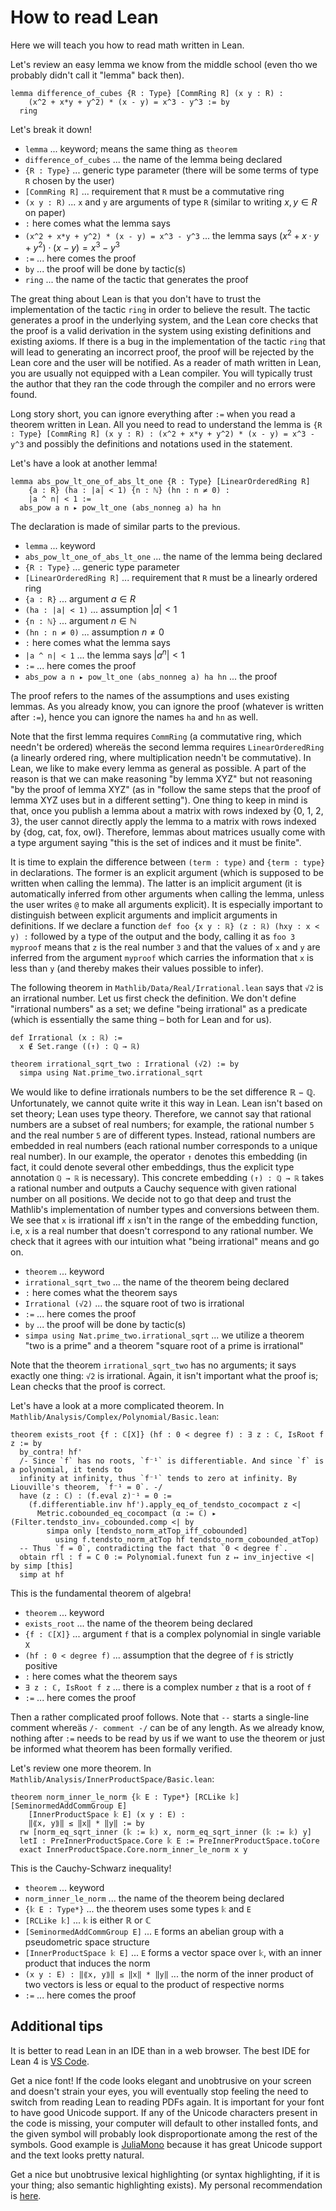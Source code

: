 # How to read Lean

Here we will teach you how to read math written in Lean.

Let's review an easy lemma we know from the middle school (even tho we probably didn't call it "lemma" back then).

```lean
lemma difference_of_cubes {R : Type} [CommRing R] (x y : R) :
    (x^2 + x*y + y^2) * (x - y) = x^3 - y^3 := by
  ring
```
Let's break it down!
* `lemma` ... keyword; means the same thing as `theorem`
* `difference_of_cubes` ... the name of the lemma being declared
* `{R : Type}` ... generic type parameter (there will be some terms of type `R` chosen by the user)
* `[CommRing R]` ... requirement that `R` must be a commutative ring
* `(x y : R)` ... `x` and `y` are arguments of type `R` (similar to writing $x, y \in R$ on paper)
* `:` here comes what the lemma says
* `(x^2 + x*y + y^2) * (x - y) = x^3 - y^3` ... the lemma says $(x^2 + x \cdot y + y^2) \cdot (x - y) = x^3 - y^3$
* `:=` ... here comes the proof
* `by` ... the proof will be done by tactic(s)
* `ring` ... the name of the tactic that generates the proof

The great thing about Lean is that you don't have to trust the implementation of the tactic `ring` in order to believe the result.
The tactic generates a proof in the underlying system, and the Lean core checks that the proof is a valid derivation in the system
using existing definitions and existing axioms.
If there is a bug in the implementation of the tactic `ring` that will lead to generating an incorrect proof, the proof will be
rejected by the Lean core and the user will be notified.
As a reader of math written in Lean, you are usually not equipped with a Lean compiler.
You will typically trust the author that they ran the code through the compiler and no errors were found.

Long story short, you can ignore everything after `:=` when you read a theorem written in Lean.
All you need to read to understand the lemma is
`{R : Type} [CommRing R] (x y : R) : (x^2 + x*y + y^2) * (x - y) = x^3 - y^3`
and possibly the definitions and notations used in the statement.

Let's have a look at another lemma!

```lean
lemma abs_pow_lt_one_of_abs_lt_one {R : Type} [LinearOrderedRing R]
    {a : R} (ha : |a| < 1) {n : ℕ} (hn : n ≠ 0) :
    |a ^ n| < 1 :=
  abs_pow a n ▸ pow_lt_one (abs_nonneg a) ha hn
```
The declaration is made of similar parts to the previous.
* `lemma` ... keyword
* `abs_pow_lt_one_of_abs_lt_one` ... the name of the lemma being declared
* `{R : Type}` ... generic type parameter
* `[LinearOrderedRing R]` ... requirement that `R` must be a linearly ordered ring
* `{a : R}` ... argument $a \in R$
* `(ha : |a| < 1)` ... assumption $|a|<1$
* `{n : ℕ}` ... argument $n \in ℕ$
* `(hn : n ≠ 0)` ... assumption $n \neq 0$
* `:` here comes what the lemma says
* `|a ^ n| < 1` ... the lemma says $|a^n|<1$
* `:=` ... here comes the proof
* `abs_pow a n ▸ pow_lt_one (abs_nonneg a) ha hn` ... the proof

The proof refers to the names of the assumptions and uses existing lemmas.
As you already know, you can ignore the proof (whatever is written after `:=`), hence you can ignore the names `ha` and `hn` as well.

Note that the first lemma requires `CommRing` (a commutative ring, which needn't be ordered) whereäs the second lemma requires
`LinearOrderedRing` (a linearly ordered ring, where multiplication needn't be commutative).
In Lean, we like to make every lemma as general as possible.
A part of the reason is that we can make reasoning "by lemma XYZ" but not reasoning "by the proof of lemma XYZ" (as in "follow
the same steps that the proof of lemma XYZ uses but in a different setting").
One thing to keep in mind is that, once you publish a lemma about a matrix with rows indexed by {0, 1, 2, 3},
the user cannot directly apply the lemma to a matrix with rows indexed by {dog, cat, fox, owl}.
Therefore, lemmas about matrices usually come with a type argument saying "this is the set of indices and it must be finite".

It is time to explain the difference between `(term : type)` and `{term : type}` in declarations.
The former is an explicit argument (which is supposed to be written when calling the lemma).
The latter is an implicit argument (it is automatically inferred from other arguments when calling the lemma,
unless the user writes `@` to make all arguments explicit).
It is especially important to distinguish between explicit arguments and implicit arguments in definitions.
If we declare a function `def foo {x y : ℝ} (z : ℝ) (hxy : x < y) :` followed by a type of the output
and the body, calling it as `foo 3 myproof` means that `z` is the real number `3` and that the values of `x` and `y`
are inferred from the argument `myproof` which carries the information that `x` is less than `y`
(and thereby makes their values possible to infer).

The following theorem in `Mathlib/Data/Real/Irrational.lean` says that `√2` is an irrational number.
Let us first check the definition.
We don't define "irrational numbers" as a set; we define "being irrational" as a predicate
(which is essentially the same thing – both for Lean and for us).
```lean
def Irrational (x : ℝ) :=
  x ∉ Set.range ((↑) : ℚ → ℝ)

theorem irrational_sqrt_two : Irrational (√2) := by
  simpa using Nat.prime_two.irrational_sqrt
```
We would like to define irrationals numbers to be the set difference $ℝ - ℚ$.
Unfortunately, we cannot quite write it this way in Lean.
Lean isn't based on set theory; Lean uses type theory.
Therefore, we cannot say that rational numbers are a subset of real numbers; for example,
the rational number `5` and the real number `5` are of different types.
Instead, rational numbers are embedded in real numbers (each rational number corresponds to a unique real number).
In our example, the operator `↑` denotes this embedding (in fact, it could denote several other embeddings,
thus the explicit type annotation `ℚ → ℝ` is necessary).
This concrete embedding `(↑) : ℚ → ℝ` takes a rational number and outputs a Cauchy sequence with given rational number on all positions.
We decide not to go that deep and trust the Mathlib's implementation of number types and conversions between them.
We see that `x` is irrational iff `x` isn't in the range of the embedding function, i.e,
`x` is a real number that doesn't correspond to any rational number.
We check that it agrees with our intuition what "being irrational" means and go on.
* `theorem` ... keyword
* `irrational_sqrt_two` ... the name of the theorem being declared
* `:` here comes what the theorem says
* `Irrational (√2)` ... the square root of two is irrational
* `:=` ... here comes the proof
* `by` ... the proof will be done by tactic(s)
* `simpa using Nat.prime_two.irrational_sqrt` ... we utilize a theorem "two is a prime" and a theorem "square root of a prime is irrational"

Note that the theorem `irrational_sqrt_two` has no arguments; it says exactly one thing: `√2` is irrational.
Again, it isn't important what the proof is; Lean checks that the proof is correct.

Let's have a look at a more complicated theorem. In `Mathlib/Analysis/Complex/Polynomial/Basic.lean`:
```lean
theorem exists_root {f : ℂ[X]} (hf : 0 < degree f) : ∃ z : ℂ, IsRoot f z := by
  by_contra! hf'
  /- Since `f` has no roots, `f⁻¹` is differentiable. And since `f` is a polynomial, it tends to
  infinity at infinity, thus `f⁻¹` tends to zero at infinity. By Liouville's theorem, `f⁻¹ = 0`. -/
  have (z : ℂ) : (f.eval z)⁻¹ = 0 :=
    (f.differentiable.inv hf').apply_eq_of_tendsto_cocompact z <|
      Metric.cobounded_eq_cocompact (α := ℂ) ▸ (Filter.tendsto_inv₀_cobounded.comp <| by
        simpa only [tendsto_norm_atTop_iff_cobounded]
          using f.tendsto_norm_atTop hf tendsto_norm_cobounded_atTop)
  -- Thus `f = 0`, contradicting the fact that `0 < degree f`.
  obtain rfl : f = C 0 := Polynomial.funext fun z ↦ inv_injective <| by simp [this]
  simp at hf
```

This is the fundamental theorem of algebra!
* `theorem` ... keyword
* `exists_root` ... the name of the theorem being declared
* `{f : ℂ[X]}` ... argument `f` that is a complex polynomial in single variable `X`
* `(hf : 0 < degree f)` ... assumption that the degree of `f` is strictly positive
* `:` here comes what the theorem says
* `∃ z : ℂ, IsRoot f z` ... there is a complex number `z` that is a root of `f`
* `:=` ... here comes the proof

Then a rather complicated proof follows.
Note that `--` starts a single-line comment whereäs `/- comment -/` can be of any length.
As we already know, nothing after `:=` needs to be read by us if we want to use the theorem
or just be informed what theorem has been formally verified.

Let's review one more theorem. In `Mathlib/Analysis/InnerProductSpace/Basic.lean`:
```lean
theorem norm_inner_le_norm {𝕜 E : Type*} [RCLike 𝕜] [SeminormedAddCommGroup E]
    [InnerProductSpace 𝕜 E] (x y : E) :
    ‖⟪x, y⟫‖ ≤ ‖x‖ * ‖y‖ := by
  rw [norm_eq_sqrt_inner (𝕜 := 𝕜) x, norm_eq_sqrt_inner (𝕜 := 𝕜) y]
  letI : PreInnerProductSpace.Core 𝕜 E := PreInnerProductSpace.toCore
  exact InnerProductSpace.Core.norm_inner_le_norm x y
```

This is the Cauchy-Schwarz inequality!
* `theorem` ... keyword
* `norm_inner_le_norm` ... the name of the theorem being declared
* `{𝕜 E : Type*}` ... the theorem uses some types `𝕜` and `E`
* `[RCLike 𝕜]` ... `𝕜` is either ℝ or ℂ
* `[SeminormedAddCommGroup E]` ... `E` forms an abelian group with a pseudometric space structure
* `[InnerProductSpace 𝕜 E]` ... `E` forms a vector space over `𝕜`, with an inner product that induces the norm
* `(x y : E) : ‖⟪x, y⟫‖ ≤ ‖x‖ * ‖y‖` ... the norm of the inner product of two vectors is less or equal to the product of respective norms
* `:=` ... here comes the proof

## Additional tips

It is better to read Lean in an IDE than in a web browser.
The best IDE for Lean 4 is [VS Code](https://code.visualstudio.com/).

Get a nice font! If the code looks elegant and unobtrusive on your screen and doesn't strain your eyes,
you will eventually stop feeling the need to switch from reading Lean to reading PDFs again.
It is important for your font to have good Unicode support.
If any of the Unicode characters present in the code is missing, your computer will default to other installed fonts,
and the given symbol will probably look disproportionate among the rest of the symbols.
Good example is [JuliaMono](https://juliamono.netlify.app/#) because it has great Unicode support and the text looks pretty natural.

Get a nice but unobtrusive lexical highlighting (or syntax highlighting, if it is your thing; also semantic highlighting exists).
My personal recommendation is [here](https://github.com/madvorak/vscode-lean4-colors).

